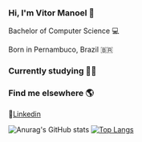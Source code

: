 ### Hi, I'm Vitor Manoel 👋

<p>Bachelor of Computer Science 💻</p>
<p>Born in Pernambuco, Brazil 🇧🇷 </p>

### Currently studying 👨‍💻 

### Find me elsewhere 🌎

💼[Linkedin](https://www.linkedin.com/in/vitormanoel/)

![Anurag's GitHub stats](https://github-readme-stats.vercel.app/api?username=vitormanoelcsantos&show_icons=true&theme=radical&theme=radical)
[![Top Langs](https://github-readme-stats.vercel.app/api/top-langs/?username=vitormanoelcsantos)](https://github.com/anuraghazra/github-readme-stats)
